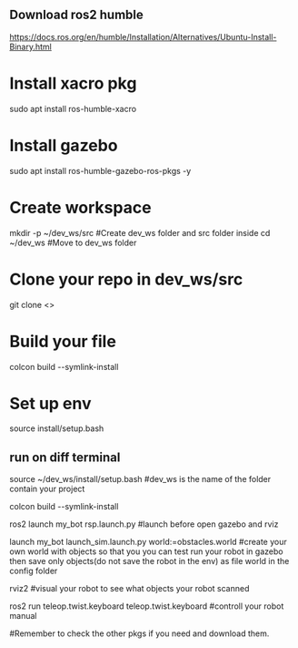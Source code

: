 ## Download ros2 humble
https://docs.ros.org/en/humble/Installation/Alternatives/Ubuntu-Install-Binary.html

# Install xacro pkg
sudo apt install ros-humble-xacro
# Install gazebo 
sudo apt install ros-humble-gazebo-ros-pkgs -y
# Create workspace
mkdir -p ~/dev_ws/src              #Create dev_ws folder and src folder inside
cd ~/dev_ws                        #Move to dev_ws folder
# Clone your repo in dev_ws/src
git clone <>
# Build your file
colcon build --symlink-install  
# Set up env
source install/setup.bash 



























## run on diff terminal
source ~/dev_ws/install/setup.bash                               #dev_ws is the name of the folder contain your project

colcon build --symlink-install  

ros2 launch my_bot rsp.launch.py                                 #launch before open gazebo and rviz

launch my_bot launch_sim.launch.py world:=obstacles.world        #create your own world with objects so that you you can test run your robot in gazebo then save only                                                                   objects(do not save the robot in the env) as file world in the config folder

rviz2                                                            #visual your robot to see what objects your robot scanned

ros2 run teleop.twist.keyboard teleop.twist.keyboard             #controll your robot manual



#Remember to check the other pkgs if you need and download them.

